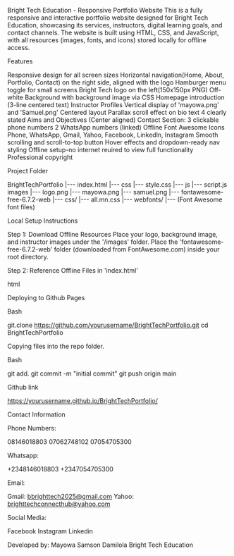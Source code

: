 Bright Tech Education - Responsive Portfolio Website
This is a fully responsive and interactive portfolio website designed for
Bright Tech Education, showcasing its services, instructors, digital learning goals,
and contact channels. The website is built using HTML, CSS, and JavaScript, with
all resources (images, fonts, and icons) stored locally for offline access.

Features

Responsive design for all screen sizes
Horizontal navigation(Home, About, Portfolio, Contact) on the right side, aligned with the logo
Hamburger menu toggle for small screens
Bright Tech logo on the left(150x150px PNG)
Off-white Background with background image via CSS
Homepage introduction (3-line centered text)
Instructor Profiles
Vertical display of 'mayowa.png' and 'Samuel.png'
Centered layout
Parallax scroll effect on bio text
4 clearly stated Aims and Objectives (Center aligned)
Contact Section:
3 clickable phone numbers
2 WhatsApp numbers (linked)
Offline Font Awesome Icons
Phone, WhatsApp, Gmail, Yahoo, Facebook, Linkedln, Instagram
Smooth scrolling and scroll-to-top button
Hover effects and dropdown-ready nav styling
Offline setup-no internet reuired to view full functionality
Professional copyright

Project Folder 

BrightTechPortfolio |--- index.html |--- css |--- style.css |--- js |--- script.js
images |--- logo.png |--- mayowa.png |--- samuel.png |--- fontawesome-free-6.7.2-web
|--- css/ |--- all.mn.css |--- webfonts/ |--- (Font Awesome font files)

Local Setup Instructions

Step 1: Download Offline Resources
Place your logo, background image, and instructor images under the '/images' folder.
Place the 'fontawesome-free-6.7.2-web' folder (downloaded from FontAwesome.com) inside your
root directory.

Step 2: Reference Offline Files in 'index.html'

html
<!-- CSS -->
<link rel="stylesheet" href="css/style.css">
<link rel="stylesheet" href="fontawesome-free6.7.2-web/css/all.mn.css">

<!-- JS -->
<script defer src="js/script.js"></script>

Deploying to Github Pages

Bash

git.clone
https://github.com/yourusername/BrightTechPortfolio.git
cd BrightTechPortfolio

Copying files into the repo folder.

Bash

git add.
git commit -m "initial commit"
git push origin main

Github link

https://yourusername.github.io/BrightTechPortfolio/

Contact Information

Phone Numbers:

08146018803
07062748102
07054705300

Whatsapp:

+2348146018803
+2347054705300

Email:

Gmail: bbrighttech2025@gmail.com
Yahoo: brighttechconnecthub@yahoo.com

Social Media:

Facebook
Instagram
Linkedin

Developed by:
Mayowa Samson Damilola
Bright Tech Education


                     